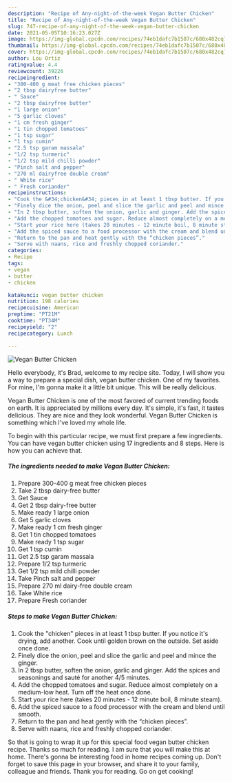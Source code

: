 ```yaml
---
description: "Recipe of Any-night-of-the-week Vegan Butter Chicken"
title: "Recipe of Any-night-of-the-week Vegan Butter Chicken"
slug: 747-recipe-of-any-night-of-the-week-vegan-butter-chicken
date: 2021-05-05T10:16:23.027Z
image: https://img-global.cpcdn.com/recipes/74eb1dafc7b1507c/680x482cq70/vegan-butter-chicken-recipe-main-photo.jpg
thumbnail: https://img-global.cpcdn.com/recipes/74eb1dafc7b1507c/680x482cq70/vegan-butter-chicken-recipe-main-photo.jpg
cover: https://img-global.cpcdn.com/recipes/74eb1dafc7b1507c/680x482cq70/vegan-butter-chicken-recipe-main-photo.jpg
author: Lou Ortiz
ratingvalue: 4.4
reviewcount: 39226
recipeingredient:
- "300-400 g meat free chicken pieces"
- "2 tbsp dairyfree butter"
- " Sauce"
- "2 tbsp dairyfree butter"
- "1 large onion"
- "5 garlic cloves"
- "1 cm fresh ginger"
- "1 tin chopped tomatoes"
- "1 tsp sugar"
- "1 tsp cumin"
- "2.5 tsp garam massala"
- "1/2 tsp turmeric"
- "1/2 tsp mild chilli powder"
- "Pinch salt and pepper"
- "270 ml dairyfree double cream"
- " White rice"
- " Fresh coriander"
recipeinstructions:
- "Cook the &#34;chicken&#34; pieces in at least 1 tbsp butter. If you notice it&#39;s drying, add another. Cook until golden brown on the outside. Set aside once done."
- "Finely dice the onion, peel and slice the garlic and peel and mince the ginger."
- "In 2 tbsp butter, soften the onion, garlic and ginger. Add the spices and seasonings and sauté for another 4/5 minutes."
- "Add the chopped tomatoes and sugar. Reduce almost completely on a medium-low heat. Turn off the heat once done."
- "Start your rice here (takes 20 minutes - 12 minute boil, 8 minute steam)."
- "Add the spiced sauce to a food processor with the cream and blend until smooth."
- "Return to the pan and heat gently with the “chicken pieces”."
- "Serve with naans, rice and freshly chopped coriander."
categories:
- Recipe
tags:
- vegan
- butter
- chicken

katakunci: vegan butter chicken 
nutrition: 198 calories
recipecuisine: American
preptime: "PT21M"
cooktime: "PT34M"
recipeyield: "2"
recipecategory: Lunch

---
```



![Vegan Butter Chicken](https://img-global.cpcdn.com/recipes/74eb1dafc7b1507c/680x482cq70/vegan-butter-chicken-recipe-main-photo.jpg)

Hello everybody, it's Brad, welcome to my recipe site. Today, I will show you a way to prepare a special dish, vegan butter chicken. One of my favorites. For mine, I'm gonna make it a little bit unique. This will be really delicious.



Vegan Butter Chicken is one of the most favored of current trending foods on earth. It is appreciated by millions every day. It's simple, it's fast, it tastes delicious. They are nice and they look wonderful. Vegan Butter Chicken is something which I've loved my whole life.


To begin with this particular recipe, we must first prepare a few ingredients. You can have vegan butter chicken using 17 ingredients and 8 steps. Here is how you can achieve that.

<!--inarticleads1-->

##### The ingredients needed to make Vegan Butter Chicken:

1. Prepare 300-400 g meat free chicken pieces
1. Take 2 tbsp dairy-free butter
1. Get  Sauce
1. Get 2 tbsp dairy-free butter
1. Make ready 1 large onion
1. Get 5 garlic cloves
1. Make ready 1 cm fresh ginger
1. Get 1 tin chopped tomatoes
1. Make ready 1 tsp sugar
1. Get 1 tsp cumin
1. Get 2.5 tsp garam massala
1. Prepare 1/2 tsp turmeric
1. Get 1/2 tsp mild chilli powder
1. Take Pinch salt and pepper
1. Prepare 270 ml dairy-free double cream
1. Take  White rice
1. Prepare  Fresh coriander




<!--inarticleads2-->

##### Steps to make Vegan Butter Chicken:

1. Cook the &#34;chicken&#34; pieces in at least 1 tbsp butter. If you notice it&#39;s drying, add another. Cook until golden brown on the outside. Set aside once done.
1. Finely dice the onion, peel and slice the garlic and peel and mince the ginger.
1. In 2 tbsp butter, soften the onion, garlic and ginger. Add the spices and seasonings and sauté for another 4/5 minutes.
1. Add the chopped tomatoes and sugar. Reduce almost completely on a medium-low heat. Turn off the heat once done.
1. Start your rice here (takes 20 minutes - 12 minute boil, 8 minute steam).
1. Add the spiced sauce to a food processor with the cream and blend until smooth.
1. Return to the pan and heat gently with the “chicken pieces”.
1. Serve with naans, rice and freshly chopped coriander.




So that is going to wrap it up for this special food vegan butter chicken recipe. Thanks so much for reading. I am sure that you will make this at home. There's gonna be interesting food in home recipes coming up. Don't forget to save this page in your browser, and share it to your family, colleague and friends. Thank you for reading. Go on get cooking!
